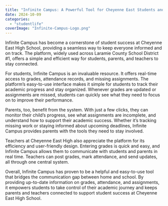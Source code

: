 ```yaml
---
title: "Infinite Campus: A Powerful Tool for Cheyenne East Students and Teachers"
date: 2024-10-09
categories: 
  - "studentlife"
coverImage: "Infinite-Campus-Logo.png"
---
```


Infinite Campus has become a cornerstone of student success at Cheyenne East High School, providing a seamless way to keep everyone informed and on track. The platform, widely used across Laramie County School District #1, offers a simple and efficient way for students, parents, and teachers to stay connected.

For students, Infinite Campus is an invaluable resource. It offers real-time access to grades, attendance records, and missing assignments. The platform’s easy-to-use interface makes it simple for students to track their academic progress and stay organized. Whenever grades are updated or assignments are missed, students can quickly see what they need to focus on to improve their performance.

Parents, too, benefit from the system. With just a few clicks, they can monitor their child’s progress, see what assignments are incomplete, and understand how to support their academic success. Whether it’s tracking missing work or staying informed about upcoming deadlines, Infinite Campus provides parents with the tools they need to stay involved.

Teachers at Cheyenne East High also appreciate the platform for its efficiency and user-friendly design. Entering grades is quick and easy, and Infinite Campus allows them to communicate with students and parents in real time. Teachers can post grades, mark attendance, and send updates, all through one central system.

Overall, Infinite Campus has proven to be a helpful and easy-to-use tool that bridges the communication gap between home and school. By providing up-to-date information on grades, attendance, and assignments, it empowers students to take control of their academic journey and keeps parents and teachers connected to support student success at Cheyenne East High School.
